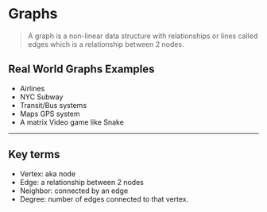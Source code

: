 # Graphs

> A graph is a non-linear data structure with relationships or lines called edges which is a relationship between 2 nodes.

## Real World Graphs Examples

- Airlines
- NYC Subway
- Transit/Bus systems
- Maps GPS system
- A matrix Video game like Snake

---

## Key terms

- Vertex: aka node
- Edge: a relationship between 2 nodes
- Neighbor: connected by an edge
- Degree: number of edges connected to that vertex.
